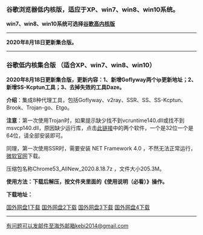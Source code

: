 ### 谷歌浏览器低内核版，适应于XP、win7、win8、win10系统。

**win7、win8、win10系统可选择[谷歌高内核版](https://github.com/Alvin9999/new-pac/wiki/%E9%AB%98%E5%86%85%E6%A0%B8%E7%89%88)**

***

**2020年8月18日更新集合版。**

***

### 谷歌低内核集合版 （适合XP、win7、win8、win10）

**2020年8月18日更新集合版，更新内容：1、新增Goflyway两个ip更新地址；2、新增SS-Kcptun工具；3、去掉失效的工具Daze。**

**介绍**：集成8种代理工具，包括Goflyway、v2ray、SSR、SS、SS-Kcptun、Brook、Trojan-go、Etgo。

**注意**：第一次使用Trojan时，如果提示缺少找不到vcruntime140.dll或找不到msvcp140.dll，原因缺少运行库，点击[此链接](https://www.microsoft.com/en-us/download/details.aspx?id=48145)中的两个软件，一个是32位一个是64位，请全部安装即可。

同理，第一次使用SSR时，需要安装 NET Framework 4.0 ，不然无法正常运行，[微软官网](https://www.microsoft.com/zh-cn/download/details.aspx?id=17718)下载。

压缩包名称Chrome53_AllNew_2020.8.18.7z ，文件大小205.3M。

**使用方法：下载后解压，按文件夹里面的《使用说明（必看）》操作。**

**下载地址：**

[国外网盘1下载](https://tr61.free4444.xyz/Chrome53_AllNew_2020.8.18.7z) 
[国外网盘2下载](https://tr21.free4444.xyz/Chrome53_AllNew_2020.8.18.7z) 
[国外网盘3下载](https://tr51.free4444.xyz/Chrome53_AllNew_2020.8.18.7z) 
[国外网盘4下载](https://tr11.free4444.xyz/html/2020818/Chrome53_AllNew_2020.8.18.7z) 


***

有问题可以发邮件至海外邮箱kebi2014@gmail.com
